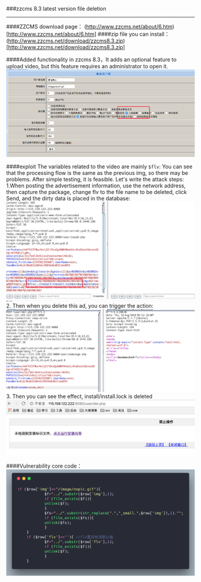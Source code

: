 ###zzcms 8.3 latest version file deletion
***

####ZZCMS download page：
(http://www.zzcms.net/about/6.htm)[http://www.zzcms.net/about/6.htm]
####zip file you can install：
(http://www.zzcms.net/download/zzcms8.3.zip)[http://www.zzcms.net/download/zzcms8.3.zip]


####Added functionality
in zzcms 8.3，It adds an optional feature to upload video, but this feature requires an administrator to open it.
![Alt text](./1534992883245.png)

####exploit
The variables related to the video are mainly ```$flv```:
You can see that the processing flow is the same as the previous img, so there may be problems. After simple testing, it is feasible. Let's write the attack steps:
1.When posting the advertisement information, use the network address, then capture the package, change flv to the file name to be deleted, click Send, and the dirty data is placed in the database:
![Alt text](./1534993016357.png)
2. Then when you delete this ad, you can trigger the action:
 ![Alt text](./1534993057649.png)
3. Then you can see the effect, install/install.lock is deleted
 ![Alt text](./1534993097413.png)

####Vulnerability core code：
![Alt text](./1534993125655.png)